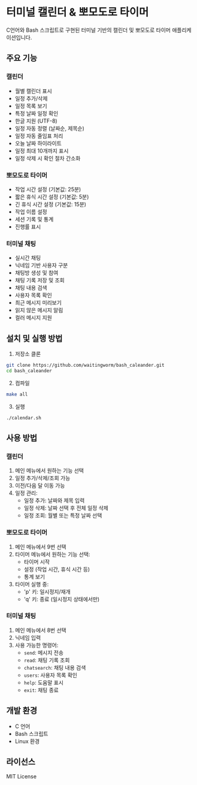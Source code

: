 # 터미널 캘린더 & 뽀모도로 타이머

C언어와 Bash 스크립트로 구현된 터미널 기반의 캘린더 및 뽀모도로 타이머 애플리케이션입니다.

## 주요 기능

### 캘린더
- 월별 캘린더 표시
- 일정 추가/삭제
- 일정 목록 보기
- 특정 날짜 일정 확인
- 한글 지원 (UTF-8)
- 일정 자동 정렬 (날짜순, 제목순)
- 일정 자동 줄임표 처리
- 오늘 날짜 하이라이트
- 일정 최대 10개까지 표시
- 일정 삭제 시 확인 절차 간소화

### 뽀모도로 타이머
- 작업 시간 설정 (기본값: 25분)
- 짧은 휴식 시간 설정 (기본값: 5분)
- 긴 휴식 시간 설정 (기본값: 15분)
- 작업 이름 설정
- 세션 기록 및 통계
- 진행률 표시

### 터미널 채팅
- 실시간 채팅
- 닉네임 기반 사용자 구분
- 채팅방 생성 및 참여
- 채팅 기록 저장 및 조회
- 채팅 내용 검색
- 사용자 목록 확인
- 최근 메시지 미리보기
- 읽지 않은 메시지 알림
- 컬러 메시지 지원

## 설치 및 실행 방법

1. 저장소 클론
```bash
git clone https://github.com/waitingworm/bash_caleander.git
cd bash_caleander
```

2. 컴파일
```bash
make all
```

3. 실행
```bash
./calendar.sh
```

## 사용 방법

### 캘린더
1. 메인 메뉴에서 원하는 기능 선택
2. 일정 추가/삭제/조회 가능
3. 이전/다음 달 이동 가능
4. 일정 관리:
   - 일정 추가: 날짜와 제목 입력
   - 일정 삭제: 날짜 선택 후 전체 일정 삭제
   - 일정 조회: 월별 또는 특정 날짜 선택

### 뽀모도로 타이머
1. 메인 메뉴에서 9번 선택
2. 타이머 메뉴에서 원하는 기능 선택:
   - 타이머 시작
   - 설정 (작업 시간, 휴식 시간 등)
   - 통계 보기
3. 타이머 실행 중:
   - 'p' 키: 일시정지/재개
   - 'q' 키: 종료 (일시정지 상태에서만)

### 터미널 채팅
1. 메인 메뉴에서 8번 선택
2. 닉네임 입력
3. 사용 가능한 명령어:
   - `send`: 메시지 전송
   - `read`: 채팅 기록 조회
   - `chatsearch`: 채팅 내용 검색
   - `users`: 사용자 목록 확인
   - `help`: 도움말 표시
   - `exit`: 채팅 종료

## 개발 환경
- C 언어
- Bash 스크립트
- Linux 환경

## 라이선스
MIT License 